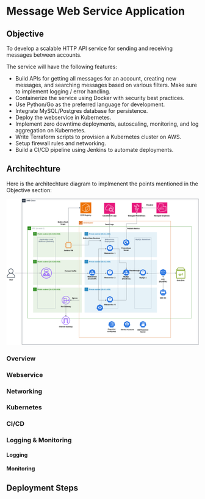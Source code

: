 # Message Web Service Application

## Objective

To develop a scalable HTTP API service for sending and receiving messages between accounts. 

The service will have the following features:

- Build APIs for getting all messages for an account, creating new messages, and searching messages based on various filters. Make sure to implement logging / error handling.
- Containerize the service using Docker with security best practices.
- Use Python/Go as the preferred language for development.
- Integrate MySQL/Postgres database for persistence.
- Deploy the webservice in Kubernetes.
- Implement zero downtime deployments, autoscaling, monitoring, and log aggregation on Kubernetes.
- Write Terraform scripts to provision a Kubernetes cluster on AWS.
- Setup firewall rules and networking.
- Build a CI/CD pipeline using Jenkins to automate deployments.

## Architechture

Here is the architechture diagram to implmenent the points mentioned in the Objective section:

![Architechture Diagram](https://github.com/dhairyasheelsutar/messaging-assignment-repo/blob/main/images/architechture.png)


### Overview

### Webservice


### Networking

### Kubernetes

### CI/CD

### Logging & Monitoring

#### Logging

#### Monitoring

## Deployment Steps

